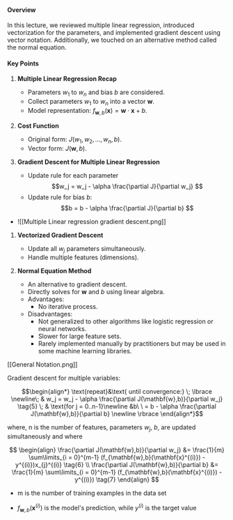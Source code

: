 #### Overview

In this lecture, we reviewed multiple linear regression, introduced vectorization for the parameters, and implemented gradient descent using vector notation. Additionally, we touched on an alternative method called the normal equation.

#### Key Points

1. **Multiple Linear Regression Recap**
    
    - Parameters $w_1$ to $w_n$ and bias $b$ are considered.
    - Collect parameters $w_1$ to $w_n$ into a vector $\mathbf{w}$.
    - Model representation: $f_{\mathbf{w}, b}(\mathbf{x}) = \mathbf{w} \cdot \mathbf{x} + b$.
2. **Cost Function**
    
    - Original form: $J(w_1, w_2, ..., w_n, b)$.
    - Vector form: $J(\mathbf{w}, b)$.
3. **Gradient Descent for Multiple Linear Regression**
    
    - Update rule for each parameter $$w_j = w_j - \alpha \frac{\partial J}{\partial w_j}
$$
    - Update rule for bias $b$:$$b = b - \alpha \frac{\partial J}{\partial b}
$$
- ![[Multiple Linear regression gradient descent.png]]
1. **Vectorized Gradient Descent**
    
    - Update all $w_j$ parameters simultaneously.
    - Handle multiple features (dimensions).
5. **Normal Equation Method**
    
    - An alternative to gradient descent.
    - Directly solves for $\mathbf{w}$ and $b$ using linear algebra.
    - Advantages:
        - No iterative process.
    - Disadvantages:
        - Not generalized to other algorithms like logistic regression or neural networks.
        - Slower for large feature sets.
        - Rarely implemented manually by practitioners but may be used in some machine learning libraries.

[[General Notation.png]]

Gradient descent for multiple variables:

$$\begin{align*} \text{repeat}&\text{ until convergence:} \; \lbrace \newline\;
& w_j = w_j -  \alpha \frac{\partial J(\mathbf{w},b)}{\partial w_j} \tag{5}  \; & \text{for j = 0..n-1}\newline
&b\ \ = b -  \alpha \frac{\partial J(\mathbf{w},b)}{\partial b}  \newline \rbrace
\end{align*}$$

where, n is the number of features, parameters $w_j$,  $b$, are updated simultaneously and where  

$$
\begin{align}
\frac{\partial J(\mathbf{w},b)}{\partial w_j}  &= \frac{1}{m} \sum\limits_{i = 0}^{m-1} (f_{\mathbf{w},b}(\mathbf{x}^{(i)}) - y^{(i)})x_{j}^{(i)} \tag{6}  \\
\frac{\partial J(\mathbf{w},b)}{\partial b}  &= \frac{1}{m} \sum\limits_{i = 0}^{m-1} (f_{\mathbf{w},b}(\mathbf{x}^{(i)}) - y^{(i)}) \tag{7}
\end{align}
$$
* m is the number of training examples in the data set

    
*  $f_{\mathbf{w},b}(\mathbf{x}^{(i)})$ is the model's prediction, while $y^{(i)}$ is the target value
